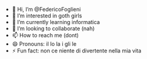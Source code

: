 - 👋 Hi, I’m @FedericoFoglieni
- 👀 I’m interested in goth girls
- 🌱 I’m currently learning informatica
- 💞️ I’m looking to collaborate (nah)
- 📫 How to reach me (dont)
- 😄 Pronouns: il lo la i gli le
- ⚡ Fun fact: non ce niente di divertente nella mia vita

<!---
FedericoFoglieni/FedericoFoglieni is a ✨ special ✨ repository because its `README.md` (this file) appears on your GitHub profile.
You can click the Preview link to take a look at your changes.
--->
